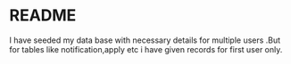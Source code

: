 # README
I have seeded my data base with necessary details for multiple users .But for tables like notification,apply etc i have given records for first user only.

